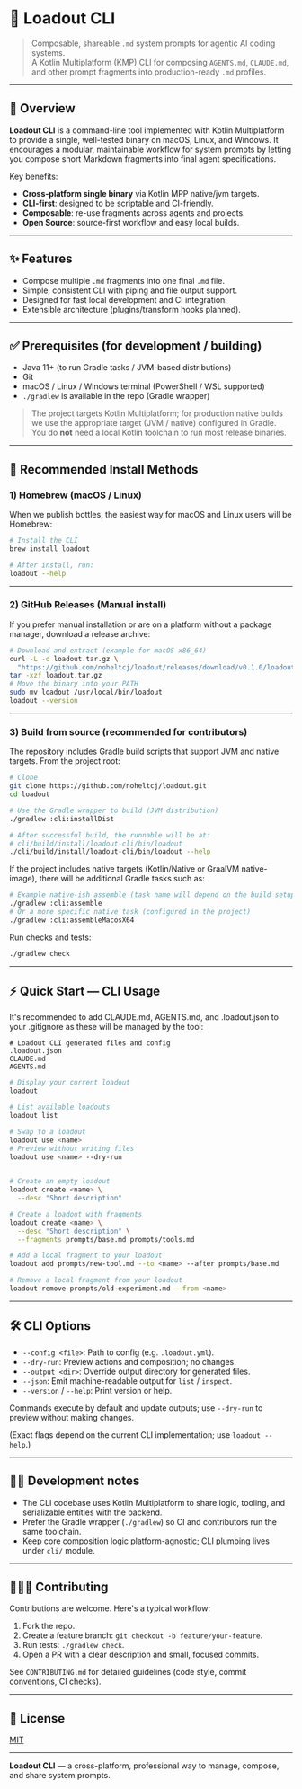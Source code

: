 # 🎒 Loadout CLI

> Composable, shareable `.md` system prompts for agentic AI coding systems.  
> A Kotlin Multiplatform (KMP) CLI for composing `AGENTS.md`, `CLAUDE.md`, and other prompt fragments into production-ready `.md` profiles.

---

## 📖 Overview

**Loadout CLI** is a command-line tool implemented with Kotlin Multiplatform to provide a single, well-tested binary on macOS, Linux, and Windows. It encourages a modular, maintainable workflow for system prompts by letting you compose short Markdown fragments into final agent specifications.

Key benefits:
- **Cross-platform single binary** via Kotlin MPP native/jvm targets.
- **CLI-first**: designed to be scriptable and CI-friendly.
- **Composable**: re-use fragments across agents and projects.
- **Open Source**: source-first workflow and easy local builds.

---

## ✨ Features

- Compose multiple `.md` fragments into one final `.md` file.
- Simple, consistent CLI with piping and file output support.
- Designed for fast local development and CI integration.
- Extensible architecture (plugins/transform hooks planned).

---

## ✅ Prerequisites (for development / building)

- Java 11+ (to run Gradle tasks / JVM-based distributions)
- Git
- macOS / Linux / Windows terminal (PowerShell / WSL supported)
- `./gradlew` is available in the repo (Gradle wrapper)

> The project targets Kotlin Multiplatform; for production native builds we use the appropriate target (JVM / native) configured in Gradle. You do **not** need a local Kotlin toolchain to run most release binaries.

---

## 🚀 Recommended Install Methods

### 1) Homebrew (macOS / Linux)
When we publish bottles, the easiest way for macOS and Linux users will be Homebrew:

```bash
# Install the CLI
brew install loadout

# After install, run:
loadout --help
```

---

### 2) GitHub Releases (Manual install)
If you prefer manual installation or are on a platform without a package manager, download a release archive:

```bash
# Download and extract (example for macOS x86_64)
curl -L -o loadout.tar.gz \
  "https://github.com/noheltcj/loadout/releases/download/v0.1.0/loadout-cli-macos-x86_64.tar.gz"
tar -xzf loadout.tar.gz
# Move the binary into your PATH
sudo mv loadout /usr/local/bin/loadout
loadout --version
```

---

### 3) Build from source (recommended for contributors)

The repository includes Gradle build scripts that support JVM and native targets. From the project root:

```bash
# Clone
git clone https://github.com/noheltcj/loadout.git
cd loadout

# Use the Gradle wrapper to build (JVM distribution)
./gradlew :cli:installDist

# After successful build, the runnable will be at:
# cli/build/install/loadout-cli/bin/loadout
./cli/build/install/loadout-cli/bin/loadout --help
```

If the project includes native targets (Kotlin/Native or GraalVM native-image), there will be additional Gradle tasks such as:

```bash
# Example native-ish assemble (task name will depend on the build setup)
./gradlew :cli:assemble
# Or a more specific native task (configured in the project)
./gradlew :cli:assembleMacosX64
```

Run checks and tests:

```bash
./gradlew check
```

---

## ⚡ Quick Start — CLI Usage

It's recommended to add CLAUDE.md, AGENTS.md, and .loadout.json to your .gitignore as these will be managed by the tool:

```gitignore
# Loadout CLI generated files and config
.loadout.json
CLAUDE.md
AGENTS.md
```

```bash
# Display your current loadout
loadout

# List available loadouts
loadout list

# Swap to a loadout
loadout use <name>
# Preview without writing files
loadout use <name> --dry-run
 

# Create an empty loadout
loadout create <name> \
  --desc "Short description"

# Create a loadout with fragments
loadout create <name> \
  --desc "Short description" \
  --fragments prompts/base.md prompts/tools.md

# Add a local fragment to your loadout
loadout add prompts/new-tool.md --to <name> --after prompts/base.md

# Remove a local fragment from your loadout
loadout remove prompts/old-experiment.md --from <name>
```

---

## 🛠 CLI Options
- `--config <file>`: Path to config (e.g. `.loadout.yml`).
- `--dry-run`: Preview actions and composition; no changes.
- `--output <dir>`: Override output directory for generated files.
- `--json`: Emit machine-readable output for `list` / `inspect`.
- `--version` / `--help`: Print version or help.

Commands execute by default and update outputs; use `--dry-run` to preview without making changes.

(Exact flags depend on the current CLI implementation; use `loadout --help`.)

---

## 🧑‍💻 Development notes

- The CLI codebase uses Kotlin Multiplatform to share logic, tooling, and serializable entities with the backend.
- Prefer the Gradle wrapper (`./gradlew`) so CI and contributors run the same toolchain.
- Keep core composition logic platform-agnostic; CLI plumbing lives under `cli/` module.

---

## 🧑‍🤝‍🧑 Contributing

Contributions are welcome. Here's a typical workflow:

1. Fork the repo.
2. Create a feature branch: `git checkout -b feature/your-feature`.
3. Run tests: `./gradlew check`.
4. Open a PR with a clear description and small, focused commits.

See `CONTRIBUTING.md` for detailed guidelines (code style, commit conventions, CI checks).

---

## 📜 License

[MIT](LICENSE)

---

**Loadout CLI** — a cross-platform, professional way to manage, compose, and share system prompts.
